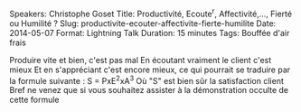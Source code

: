 Speakers: Christophe Goset
Title: Productivité, Ecoute<sup>r</sup>, Affectivité,..., Fierté ou Humilité ?
Slug: productivite-ecouter-affectivite-fierte-humilite
Date: 2014-05-07
Format: Lightning Talk
Duration: 15 minutes
Tags: Bouffée d'air frais


Produire vite et bien, c'est pas mal
En écoutant vraiment le client c'est mieux
Et en s'appréciant c'est encore mieux, ce qui pourrait se traduire par la formule suivante : S = PxE<sup>2</sup>xA<sup>3</sup>
Où "S" est bien sûr la satisfaction client
Bref ne venez que si vous souhaitez assister à la démonstration occulte de cette formule
